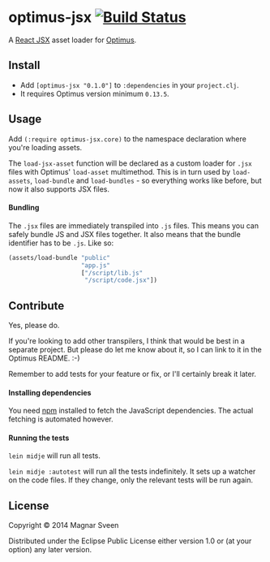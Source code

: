 # optimus-jsx [![Build Status](https://secure.travis-ci.org/magnars/optimus-jsx.png)](http://travis-ci.org/magnars/optimus-jsx)

A [React JSX](http://facebook.github.io/react/docs/jsx-in-depth.html) asset loader for [Optimus](http://github.com/magnars/optimus).

## Install

- Add `[optimus-jsx "0.1.0"]` to `:dependencies` in your `project.clj`.
- It requires Optimus version minimum `0.13.5`.

## Usage

Add `(:require optimus-jsx.core)` to the namespace declaration where
you're loading assets.

The `load-jsx-asset` function will be declared as a custom loader for
`.jsx` files with Optimus' `load-asset` multimethod. This is in turn
used by `load-assets`, `load-bundle` and `load-bundles` - so
everything works like before, but now it also supports JSX files.

#### Bundling

The `.jsx` files are immediately transpiled into `.js` files. This
means you can safely bundle JS and JSX files together. It also means
that the bundle identifier has to be `.js`. Like so:

```cl
(assets/load-bundle "public"
                    "app.js"
                    ["/script/lib.js"
                     "/script/code.jsx"])
```

## Contribute

Yes, please do.

If you're looking to add other transpilers, I think that would be best
in a separate project. But please do let me know about it, so I can
link to it in the Optimus README. :-)

Remember to add tests for your feature or fix, or I'll certainly break
it later.

#### Installing dependencies

You need [npm](https://npmjs.org/) installed to fetch the JavaScript
dependencies. The actual fetching is automated however.

#### Running the tests

`lein midje` will run all tests.

`lein midje :autotest` will run all the tests indefinitely. It sets up a
watcher on the code files. If they change, only the relevant tests will be
run again.

## License

Copyright © 2014 Magnar Sveen

Distributed under the Eclipse Public License either version 1.0 or (at
your option) any later version.
